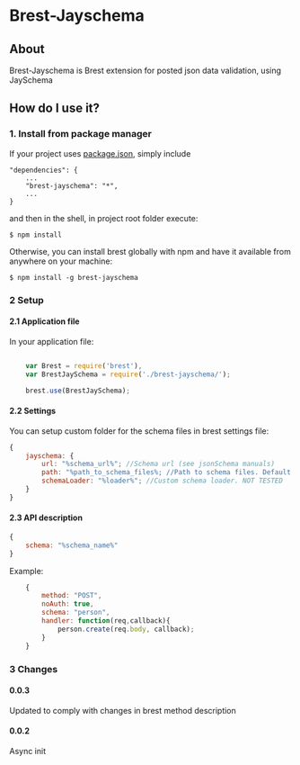 # Brest-Jayschema

## About

Brest-Jayschema is Brest extension for posted json data validation, using JaySchema

## How do I use it?

### 1. Install from package manager

If your project uses [package.json](https://npmjs.org/doc/json.html), simply include

    "dependencies": {
        ...
        "brest-jayschema": "*",
        ...
    }

and then in the shell, in project root folder execute:

    $ npm install

Otherwise, you can install brest globally with npm and have it available from anywhere on your machine:

    $ npm install -g brest-jayschema
    
### 2 Setup
#### 2.1 Application file

In your application file:

```javascript

    var Brest = require('brest'),
    var BrestJaySchema = require('./brest-jayschema/');

    brest.use(BrestJaySchema);    
```

#### 2.2 Settings

You can setup custom folder for the schema files in brest settings file:

```javascript
{
    jayschema: {
        url: "%schema_url%"; //Schema url (see jsonSchema manuals)
        path: "%path_to_schema_files%; //Path to schema files. Default is "schema"
        schemaLoader: "%loader%"; //Custom schema loader. NOT TESTED
    }
}   
```

#### 2.3 API description
```javascript
{
    schema: "%schema_name%" 
}   
```

Example:

```javascript
    {
        method: "POST",
        noAuth: true,
        schema: "person",
        handler: function(req,callback){
            person.create(req.body, callback);
        }
    }
```

### 3 Changes

#### 0.0.3

Updated to comply with changes in brest method description

#### 0.0.2

Async init